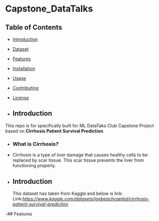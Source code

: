 # Capstone_DataTalks

## Table of Contents
- [Introduction](#introduction)
- [Dataset](#Dataset)
- [Features](#features)
- [Installation](#installation)
- [Usage](#usage)
- [Contributing](#contributing)
- [License](#license)

- ## Introduction

This repo is for specifically  built for  ML DataTaks Club  Capstone Project based on **Cirrhosis Patient Survival Prediction**.
- ### What is Cirrhosis?
-   Cirrhosis is a type of liver damage that causes healthy cells to be replaced by scar tissue. This scar tissue prevents the liver from functioning properly.
- ## Introduction
  This dataset has taken from Kaggle and below is link:
  Link:_https://www.kaggle.com/datasets/joebeachcapital/cirrhosis-patient-survival-prediction_

-## Features

